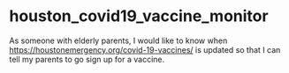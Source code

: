 # houston_covid19_vaccine_monitor
As someone with elderly parents, I would like to know when https://houstonemergency.org/covid-19-vaccines/ is updated so that I can tell my parents to go sign up for a vaccine.
